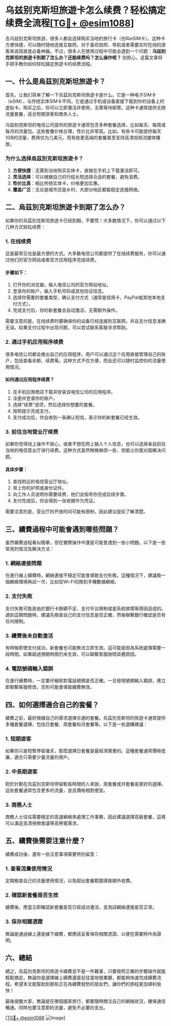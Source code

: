 # 乌兹别克斯坦旅遊卡怎么续费？轻松搞定续费全流程[[TG💪+ @esim1088](https://t.me/s/esim1088)]

去乌兹别克斯坦旅游，很多人都会选择购买当地的旅行卡（也叫eSIM卡）。这种卡方便快捷，可以随时随地连接互联网，对于喜欢拍照、导航或者需要实时在线的游客来说简直是必备神器。不过，很多人在使用过程中可能会遇到一个问题：**乌兹别克斯坦的旅遊卡到期了怎么办？还能续费吗？怎么操作呢？** 别担心，这篇文章将手把手教你如何轻松搞定旅遊卡的续费流程。

## 一、什么是烏茲別克斯坦旅遊卡？

首先，让我们简单了解一下烏茲別克斯坦旅遊卡是什么。它是一种电子SIM卡（eSIM），与传统实体SIM卡不同，它是通过手机或设备直接下载到你的设备上的虚拟卡。购买之后，你可以立即激活并使用，无需等待邮寄。这种卡通常提供无限流量套餐，适合短期游客和商务人士。

乌兹别克斯坦的电信公司提供的旅遊卡通常包含多种套餐选择，比如每天、每周或每月的流量包。这些套餐价格合理，性价比非常高。比如，有些卡可能提供每天1GB的流量，费用仅为几美元，而有些更高端的套餐甚至支持高清视频流媒体播放。

### 为什么选择烏茲別克斯坦旅遊卡？

1. **方便快捷**：无需到当地购买实体卡，直接在手机上下载激活即可。
2. **灵活选择**：可以根据自己的行程长短选择合适的套餐，避免浪费。
3. **性价比高**：相比传统实体卡，价格更加实惠。
4. **覆盖广泛**：无论是城市还是乡村，大部分地区都能稳定连接网络。

## 二、烏茲別克斯坦旅遊卡到期了怎么办？

如果你的烏茲別克斯坦旅遊卡已经到期，不要慌！大多数情况下，你可以通过以下几种方式轻松续费：

### 1. 在线续费

这是最常见也是最方便的方式。大多数电信公司都提供了在线续费服务，你可以通过他们的官方网站或者官方应用程序完成续费。

#### 步骤如下：
1. 打开你的浏览器，输入电信公司的官方网站地址。
2. 登录你的账户，输入手机号码或其他验证信息。
3. 选择你需要的套餐类型，确认支付方式（通常是信用卡、PayPal或其他本地支付方式）。
4. 完成支付后，你的新套餐会自动激活，无需额外操作。

需要注意的是，在线续费时要确保你的设备已经连接到互联网，并且支付信息准确无误。如果支付过程中出现问题，可以尝试联系客服寻求帮助。

### 2. 通过手机应用程序续费

很多电信公司都会推出自己的应用程序，用户可以通过这个应用直接管理自己的账户，包括查看余额、续费等。这种方式不仅方便，而且还可以随时监控你的流量使用情况。

#### 如何通过应用程序续费？
1. 在手机应用商店下载并安装该电信公司的应用程序。
2. 注册并登录你的账户。
3. 选择“续费”选项，然后选择你想要的套餐。
4. 按照提示完成支付。
5. 支付成功后，你会收到一条确认短信，表示你的新套餐已经生效。

### 3. 前往当地营业厅续费

如果你觉得线上操作不放心，或者不想在网上输入个人信息，也可以选择亲自前往当地的电信营业厅进行续费。这种方式虽然稍微麻烦一些，但能让你面对面解决问题。

#### 具体步骤：
1. 查找附近的电信营业厅地址。
2. 带上你的护照或身份证件。
3. 向工作人员说明你需要续费，他们会指导你完成后续步骤。
4. 支付完成后，你会得到一张收据作为凭证。

需要注意的是，营业厅的开放时间可能有限制，因此建议提前了解清楚。

## 三、續費過程中可能會遇到哪些問題？

虽然續費過程看似簡單，但在實際操作中還是可能會遇到一些小問題。以下是一些常見的情況及解決方法：

### 1. 網絡連接問題

在進行線上續費時，網絡連接不穩定可能會導致支付失敗。這種情況下，建議換一個網絡環境再試一次，比如從Wi-Fi切換到手機數據網絡。

### 2. 支付失敗

支付失敗可能是由於銀行卡餘額不足、支付平台限制或是系統故障等原因造成的。遇到這類問題時，建議先檢查自己的支付信息是否正確，然後聯繫銀行確認是否有任何限制。

### 3. 續費後未自動激活

有時候即使支付成功，新套餐也可能無法立即生效。這可能是因為系統處理需要一段時間。如果超過預期時間仍未生效，可以聯繫客服詢問具體原因。

### 4. 電話號碼輸入錯誤

在進行續費時，一定要仔細核對電話號碼是否正確。一旦發現號碼輸入錯誤，應立即聯繫客服修改，否則可能會導致續費無效。

## 四、如何選擇適合自己的套餐？

續費之前，最好根據自己的需求選擇合適的套餐。烏茲別克斯坦的旅遊卡通常提供多種套餐選擇，包括日套餐、周套餐和月套餐等。以下是一些選購建議：

### 1. 短期遊客

如果你只是短暫停留幾天，那麼選擇日套餐是最經濟實惠的。這種套餐通常價格低廉，適合只需要少量流量的用戶。

### 2. 中長期遊客

對於計劃在烏茲別克斯坦停留較長時間的人來說，周套餐或月套餐是更好的選擇。這些套餐通常包含更多的流量，並且價格相對便宜。

### 3. 商務人士

商務人士往往需要穩定的高速網絡來處理工作事務，因此建議選擇高級套餐，這樣可以滿足高清視頻會議等高帶寬需求。

## 五、續費後需要注意什麼？

續費成功後，還有一些注意事項需要特別留意：

### 1. 查看流量使用情況

定期檢查自己的流量使用情況，以免超出套餐範圍導致額外收費。

### 2. 確認新套餐是否生效

續費後，應當立即確認新套餐是否已經成功激活，並測試網絡連接是否正常。

### 3. 保存相關憑證

無論是通過線上還是線下續費，都應該妥善保存相關憑證，以便在需要時作為證明。

## 六、總結

總之，烏茲別克斯坦的旅遊卡續費並不是一件難事，只要按照正確的步驟操作就能輕鬆搞定。無論你是選擇線上續費還是前往當地營業廳，都能夠快速完成續費流程。希望本文能幫助到那些正在為續費發愁的朋友們，讓你們的旅程更加順利愉快！

最後提醒大家，無論是在哪個國家旅行，都要隨時關注自己的網絡狀況，確保通信暢通。同時也要注意節約流量，避免不必要的支出。

[[TG💪+ @esim1088](https://t.me/s/esim1088) ![Image](https://i.postimg.cc/4NQfJmqS/Snipaste-2025-05-13-00-14-12.png)]
